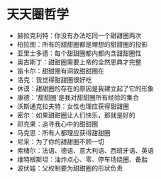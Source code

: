 # 天天圈哲学

- 赫拉克利特：你没有办法吃同一个甜甜圈两次
- 柏拉图：所有的甜甜圈都是理想的甜甜圈的投影
- 亚里士多德：每个甜甜圈都内都内含甜甜圈性
- 奥古斯丁：甜甜圈需要上帝的全然恩典才完整
- 笛卡尔：甜甜圈有洞故甜甜圈在
- 洛克：我觉得甜甜圈很好吃
- 休谟：甜甜圈的存在的原因是我建立起了它的形象
- 康德：'甜甜圈'是我对甜甜圈所有经验的集合
- 沃斯通克拉夫特：女性也理应获得甜甜圈
- 密尔：如果甜甜圈让人们快乐，那就是好的
- 祁克果：追寻我心中的甜甜圈
- 马克思：所有人都理应获得甜甜圈
- 尼采：为了你的甜甜圈不顾一切
- 索绪尔：法语、德语、意大利语、西班牙语、英语
- 维特根斯坦：油炸点心、零、停车场绕圈、备胎
- 波伏娃：父权制要为甜甜圈的形状负责